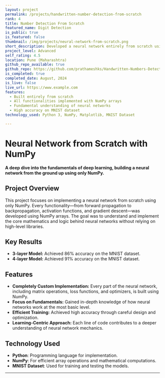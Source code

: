 ```yaml
---
layout: project
permalink: /projects/handwritten-number-detection-from-scratch
rank: 4
title: Number Detection From Scratch
featured_name: Digit Detection
is_public: true
is_featured: false
thumbnail: /img/projects/neural-network-from-scratch.png
short_description: Developed a neural network entirely from scratch using NumPy, implementing all functionality within NumPy arrays to understand the fundamentals of deep learning.
project_level: Advanced
self_rating: 4.5
location: Pune (Maharashtra)
github_repo_available: true
github_repo: https://github.com/prathameshks/Handwritten-Numbers-Detection
is_completed: true
completed_date: August, 2024
is_live: false
live_url: https://www.example.com
features:
  - Built entirely from scratch
  - All functionalities implemented with NumPy arrays
  - Fundamental understanding of neural networks
  - High accuracy on MNIST dataset
technology_used: Python 3, NumPy, Matplotlib, MNIST Dataset

---
```

# Neural Network from Scratch with NumPy

**A deep dive into the fundamentals of deep learning, building a neural network from the ground up using only NumPy.**

## Project Overview

This project focuses on implementing a neural network from scratch using only NumPy. Every functionality—from forward propagation to backpropagation, activation functions, and gradient descent—was developed using NumPy arrays. The goal was to understand and implement the core mathematics and logic behind neural networks without relying on high-level libraries.

## Key Results

- **3-layer Model:** Achieved 86% accuracy on the MNIST dataset.
- **4-layer Model:** Achieved 91% accuracy on the MNIST dataset.

## Features

- **Completely Custom Implementation:** Every part of the neural network, including matrix operations, loss functions, and optimizers, is built using NumPy.
- **Focus on Fundamentals:** Gained in-depth knowledge of how neural networks work at the most basic level.
- **Efficient Training:** Achieved high accuracy through careful design and optimization.
- **Learning-Centric Approach:** Each line of code contributes to a deeper understanding of neural network mechanics.

## Technology Used

- **Python**: Programming language for implementation.
- **NumPy**: For efficient array operations and mathematical computations.
- **MNIST Dataset**: Used for training and testing the models.

---